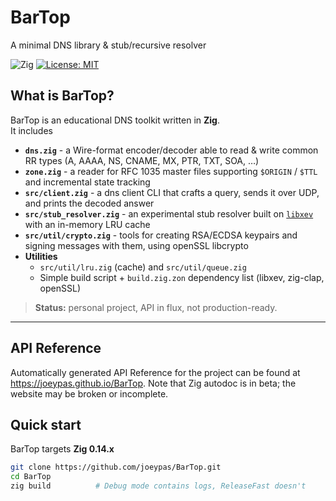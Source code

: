 # BarTop
A minimal DNS library & stub/recursive resolver

![Zig](https://img.shields.io/badge/Zig-%23F7A41D.svg?style=flat-square&logo=zig&logoColor=white)
[![License: MIT](https://img.shields.io/badge/License-MIT-blue.svg?style=flat-square)](LICENSE-MIT)
## What is BarTop?
BarTop is an educational DNS toolkit written in **Zig**.  
It includes

* **`dns.zig`** - a Wire-format encoder/decoder able to read & write common RR types (A, AAAA, NS, CNAME, MX, PTR, TXT, SOA, …)  
* **`zone.zig`** - a reader for RFC 1035 master files supporting `$ORIGIN` / `$TTL` and incremental state tracking 
* **`src/client.zig`** - a dns client CLI that crafts a query, sends it over UDP, and prints the decoded answer
* **`src/stub_resolver.zig`** - an experimental stub resolver built on [`libxev`](https://github.com/mitchellh/libxev) with an in-memory LRU cache
* **`src/util/crypto.zig`** - tools for creating RSA/ECDSA keypairs and signing messages with them, using openSSL libcrypto
* **Utilities**  
  * `src/util/lru.zig` (cache) and `src/util/queue.zig`  
  * Simple build script + `build.zig.zon` dependency list (libxev, zig-clap, openSSL)

> **Status:** personal project, API in flux, not production-ready.

---
## API Reference

Automatically generated API Reference for the project can be found at
https://joeypas.github.io/BarTop. Note that Zig autodoc is in beta; the website
may be broken or incomplete.

## Quick start

BarTop targets **Zig 0.14.x**   

```bash
git clone https://github.com/joeypas/BarTop.git
cd BarTop
zig build          # Debug mode contains logs, ReleaseFast doesn't
